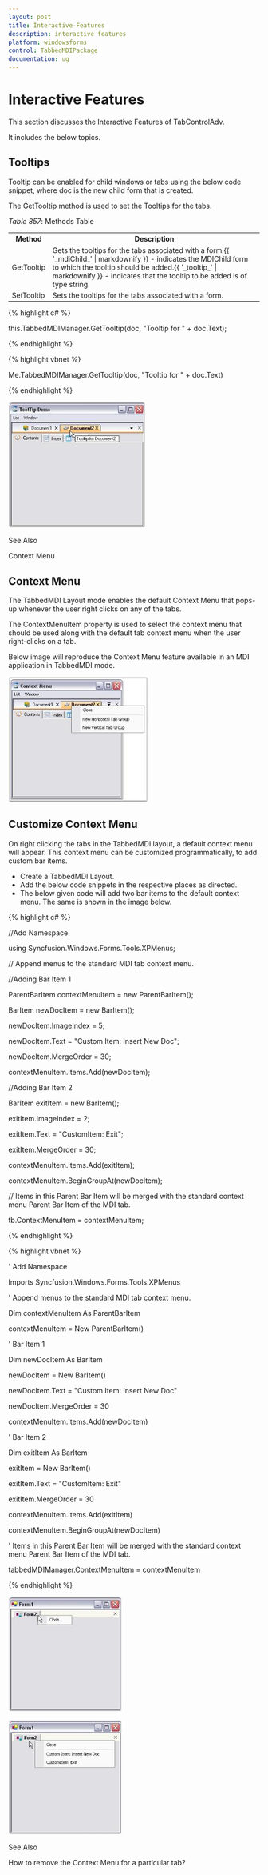 ```yaml
---
layout: post
title: Interactive-Features
description: interactive features
platform: windowsforms
control: TabbedMDIPackage 
documentation: ug
---
```


# Interactive Features

This section discusses the Interactive Features of TabControlAdv.

It includes the below topics.

## Tooltips

Tooltip can be enabled for child windows or tabs using the below code snippet, where doc is the new child form that is created. 

The GetTooltip method is used to set the Tooltips for the tabs.

_Table_ _857_: Methods Table

<table>
<tr>
<th>
Method</th><th>
Description</th></tr>
<tr>
<td>
GetTooltip</td><td>
Gets the tooltips for the tabs associated with a form.{{ '_mdiChild_' | markdownify }} - indicates the MDIChild form to which the tooltip should be added.{{ '_tooltip_' | markdownify }} - indicates that the tooltip to be added is of type string.</td></tr>
<tr>
<td>
SetTooltip</td><td>
Sets the tooltips for the tabs associated with a form.</td></tr>
</table>


{% highlight c# %}



this.TabbedMDIManager.GetTooltip(doc, "Tooltip for " + doc.Text);

{% endhighlight %}

{% highlight vbnet %}



Me.TabbedMDIManager.GetTooltip(doc, "Tooltip for " + doc.Text)

{% endhighlight %}

![](Interactive-Features_images/Interactive-Features_img1.jpeg)



See Also

Context Menu

## Context Menu

The TabbedMDI Layout mode enables the default Context Menu that pops-up whenever the user right clicks on any of the tabs. 

The ContextMenuItem property is used to select the context menu that should be used along with the default tab context menu when the user right-clicks on a tab.

Below image will reproduce the Context Menu feature available in an MDI application in TabbedMDI mode.

![](Interactive-Features_images/Interactive-Features_img2.jpeg)



## Customize Context Menu

On right clicking the tabs in the TabbedMDI layout, a default context menu will appear. This context menu can be customized programmatically, to add custom bar items.

* Create a TabbedMDI Layout.
* Add the below code snippets in the respective places as directed.
* The below given code will add two bar items to the default context menu. The same is shown in the image below.

{% highlight c# %}



//Add Namespace

using Syncfusion.Windows.Forms.Tools.XPMenus;



// Append menus to the standard MDI tab context menu.

//Adding Bar Item 1

ParentBarItem contextMenuItem = new ParentBarItem();

BarItem newDocItem = new BarItem();

newDocItem.ImageIndex = 5;

newDocItem.Text = "Custom Item: Insert New Doc";

newDocItem.MergeOrder = 30;

contextMenuItem.Items.Add(newDocItem);



//Adding Bar Item 2 

BarItem exitItem = new BarItem();

exitItem.ImageIndex = 2;

exitItem.Text = "CustomItem: Exit";

exitItem.MergeOrder = 30;

contextMenuItem.Items.Add(exitItem);

contextMenuItem.BeginGroupAt(newDocItem);

// Items in this Parent Bar Item will be merged with the standard context menu Parent Bar Item of the MDI tab.

tb.ContextMenuItem = contextMenuItem;

{% endhighlight %}

{% highlight vbnet %}



' Add Namespace

Imports Syncfusion.Windows.Forms.Tools.XPMenus



' Append menus to the standard MDI tab context menu.

Dim contextMenuItem As ParentBarItem

contextMenuItem = New ParentBarItem()



' Bar Item 1

Dim newDocItem As BarItem

newDocItem = New BarItem()

newDocItem.Text = "Custom Item: Insert New Doc"

newDocItem.MergeOrder = 30

contextMenuItem.Items.Add(newDocItem)



' Bar Item 2

Dim exitItem As BarItem

exitItem = New BarItem()

exitItem.Text = "CustomItem: Exit"

exitItem.MergeOrder = 30

contextMenuItem.Items.Add(exitItem)

contextMenuItem.BeginGroupAt(newDocItem)

' Items in this Parent Bar Item will be merged with the standard context menu Parent Bar Item of the MDI tab.

tabbedMDIManager.ContextMenuItem = contextMenuItem

{% endhighlight %}

![](Interactive-Features_images/Interactive-Features_img3.jpeg)



![](Interactive-Features_images/Interactive-Features_img4.jpeg)



See Also

How to remove the Context Menu for a particular tab?

